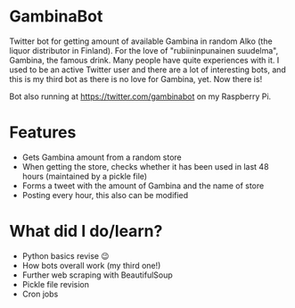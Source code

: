 # GambinaBot
Twitter bot for getting amount of available Gambina in random Alko (the liquor distributor in Finland). For the love of "rubiininpunainen suudelma", Gambina, the famous drink. Many people have quite experiences with it. I used to be an active Twitter user and there are a lot of interesting bots, and this is my third bot as there is no love for Gambina, yet. Now there is!

Bot also running at https://twitter.com/gambinabot on my Raspberry Pi.

# Features
  - Gets Gambina amount from a random store
  - When getting the store, checks whether it has been used in last 48 hours (maintained by a pickle file)
  - Forms a tweet with the amount of Gambina and the name of store
  - Posting every hour, this also can be modified
  
 # What did I do/learn?
  - Python basics revise 😉
  - How bots overall work (my third one!)
  - Further web scraping with BeautifulSoup
  - Pickle file revision
  - Cron jobs
